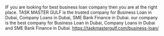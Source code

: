 IF you are looking for best business loan company then you are at the right place. TASK MASTER GULF is the trusted company for Business Loan in Dubai, Company Loans in Dubai, SME Bank Finance in Dubai. our company is the best company for Business Loan in Dubai, Company Loans in Dubai and SME Bank Finance in Dubai.
https://taskmastergulf.com/business-loan/
